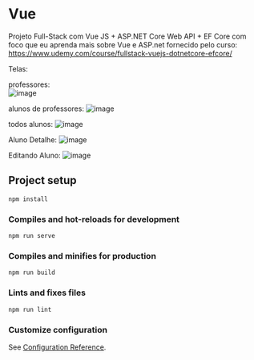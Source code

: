 # Vue 


Projeto Full-Stack com Vue JS + ASP.NET Core Web API + EF Core com foco que eu aprenda mais sobre Vue e ASP.net
fornecido pelo curso:
https://www.udemy.com/course/fullstack-vuejs-dotnetcore-efcore/


Telas:

professores:  
![image](https://user-images.githubusercontent.com/48732887/114094340-92c58f00-9892-11eb-83f5-96f93b464f63.png)

alunos de professores:
![image](https://user-images.githubusercontent.com/48732887/114094405-a670f580-9892-11eb-8ff8-83123672e1ae.png)


todos alunos: 
![image](https://user-images.githubusercontent.com/48732887/114094269-7f1a2880-9892-11eb-9552-0d784f0e1147.png)

Aluno Detalhe:
![image](https://user-images.githubusercontent.com/48732887/114094512-c6a0b480-9892-11eb-9ac5-6a8185ace237.png)

Editando Aluno:
![image](https://user-images.githubusercontent.com/48732887/114094540-cf918600-9892-11eb-888f-9037b75ceabe.png)


## Project setup
```
npm install
```

### Compiles and hot-reloads for development
```
npm run serve
```

### Compiles and minifies for production
```
npm run build
```

### Lints and fixes files
```
npm run lint
```

### Customize configuration
See [Configuration Reference](https://cli.vuejs.org/config/).
